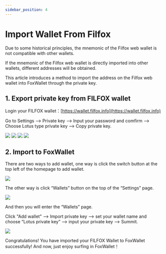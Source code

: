 ```yaml
---
sidebar_position: 4
---
```


# Import Wallet From Filfox
Due to some historical principles, the mnemonic of the Filfox web wallet is not  compatible with other wallets. 

If the mnemonic of the Filfox web wallet is directly imported into other wallets, different addresses will be obtained.

This article introduces a method to import the address on the Filfox web wallet into FoxWallet through the private key.

## 1. Export private key from FILFOX wallet

Login your FILFOX wallet：[https://wallet.filfox.info](https://wallet.filfox.info)

Go to Settings —> Private key —> Input your password and comfirm —> Choose Lotus type private key —> Copy private key.

![](../img/filfox-export-0.png)
![](../img/filfox-export-1.png)
![](../img/filfox-export-2.png)
![](../img/filfox-export-3.png)

## 2. Import to FoxWallet

There are two ways to add wallet, one way is click the switch button at the top left of the homepage to add wallet. 

![](../img/add-wallet-1.png)

The other way is click “Wallets” button on the top of the “Settings” page.

![](../img/add-wallet-2.png)

And then you will enter the “Wallets” page.

Click "Add wallet" —> Import private key —> set your wallet name and choose “Lotus private key” —> input your private key —> Summit.

![](../img/import-lotus.png)

Congratulations! You have imported your FILFOX Wallet to FoxWallet successfully! And now, just enjoy surfing in FoxWallet！
